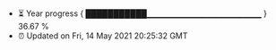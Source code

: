 - ⏳ Year progress { ███████████▁▁▁▁▁▁▁▁▁▁▁▁▁▁▁▁▁▁▁ } 36.67 %
- ⏰ Updated on Fri, 14 May 2021 20:25:32 GMT

